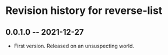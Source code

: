 # Revision history for reverse-list

## 0.0.1.0 -- 2021-12-27

* First version. Released on an unsuspecting world.
